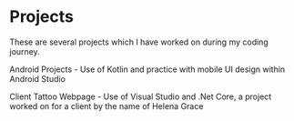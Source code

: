 # Projects
These are several projects which I have worked on during my coding journey. 

Android Projects - Use of Kotlin and practice with mobile UI design within Android Studio

Client Tattoo Webpage - Use of Visual Studio and .Net Core, a project worked on for a client by the name of Helena Grace


